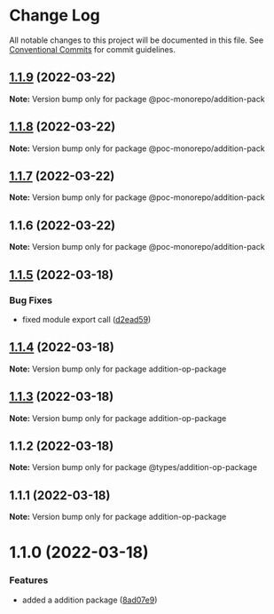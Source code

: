 # Change Log

All notable changes to this project will be documented in this file.
See [Conventional Commits](https://conventionalcommits.org) for commit guidelines.

## [1.1.9](https://github.com/mandyHellz/poc-monorepo/compare/@poc-monorepo/addition-pack@1.1.8...@poc-monorepo/addition-pack@1.1.9) (2022-03-22)

**Note:** Version bump only for package @poc-monorepo/addition-pack





## [1.1.8](https://github.com/mandyHellz/poc-monorepo/compare/@poc-monorepo/addition-pack@1.1.7...@poc-monorepo/addition-pack@1.1.8) (2022-03-22)

**Note:** Version bump only for package @poc-monorepo/addition-pack





## [1.1.7](https://github.com/mandyHellz/poc-monorepo/compare/@poc-monorepo/addition-pack@1.1.6...@poc-monorepo/addition-pack@1.1.7) (2022-03-22)

**Note:** Version bump only for package @poc-monorepo/addition-pack





## 1.1.6 (2022-03-22)

**Note:** Version bump only for package @poc-monorepo/addition-pack





## [1.1.5](https://github.com/mandyHellz/poc-monorepo/compare/addition-op-package@1.1.4...addition-op-package@1.1.5) (2022-03-18)


### Bug Fixes

* fixed module export call ([d2ead59](https://github.com/mandyHellz/poc-monorepo/commit/d2ead59ff9a0945f1193df99151405486fab7da7))





## [1.1.4](https://github.com/mandyHellz/poc-monorepo/compare/addition-op-package@1.1.3...addition-op-package@1.1.4) (2022-03-18)

**Note:** Version bump only for package addition-op-package





## [1.1.3](https://github.com/mandyHellz/poc-monorepo/compare/addition-op-package@1.1.1...addition-op-package@1.1.3) (2022-03-18)

**Note:** Version bump only for package addition-op-package





## 1.1.2 (2022-03-18)

**Note:** Version bump only for package @types/addition-op-package





## 1.1.1 (2022-03-18)

**Note:** Version bump only for package addition-op-package





# 1.1.0 (2022-03-18)


### Features

* added a addition package ([8ad07e9](https://github.com/mandyHellz/poc-monorepo/commit/8ad07e97c64d6dd61beb152545a239b13f1e0850))

